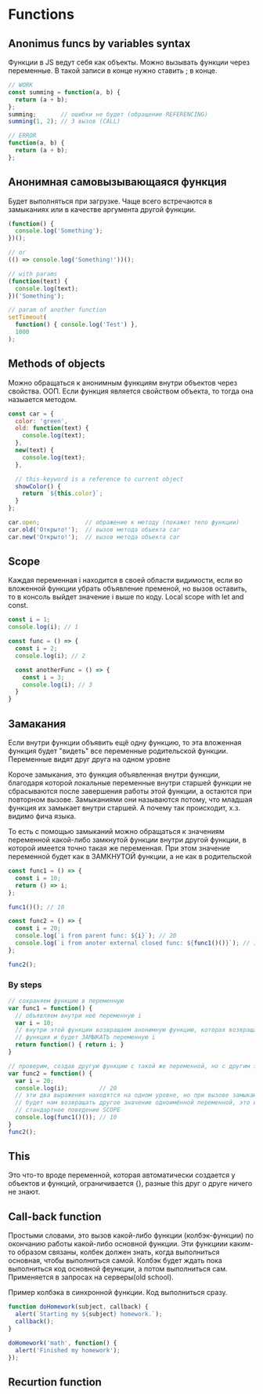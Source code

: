 # Functions

## Anonimus funcs by variables syntax

Функции в JS ведут себя как объекты. Можно вызывать функции через переменные. В такой записи в конце нужно ставить ; в конце.

```js
// WORK
const summing = function(a, b) {
  return (a + b);
};
summing;       // ошибки не будет (обращение REFERENCING)
summing(1, 2); // 3 вызов (CALL)

// ERROR
function(a, b) {
  return (a + b);
};
```

## Анонимная самовызывающаяся функция

Будет выполняться при загрузке. Чаще всего встречаются в замыканиях или в качестве аргумента другой функции.

```js
(function() {
  console.log('Something');
})();

// or
(() => console.log('Something!'))();

// with params
(function(text) {
  console.log(text);
})('Something');

// param of another function
setTimeout(
  function() { console.log('Test') },
  1000
);
```

## Methods of objects

Можно обращаться к анонимным функциям внутри объектов через свойства. ООП. Если функция является свойством объекта, то тогда она назыается методом.

```js
const car = {
  color: 'green',
  old: function(text) {
    console.log(text);
  },
  new(text) {
    console.log(text);
  },

  // this-keyword is a reference to current object
  showColor() {
    return `${this.color}`;
  }
};

car.open;             // ображение к методу (покажет тело функции)
car.old('Открыто!');  // вызов метода объекта car
car.new('Открыто!');  // вызов метода объекта car
```

## Scope

Каждая переменная i находится в своей области видимости, если во вложенной функции убрать объявление пременой, но вызов оставить, то в консоль выйдет значение i выше по коду. Local scope with let and const.

```js
const i = 1;
console.log(i); // 1

const func = () => {
  const i = 2;
  console.log(i); // 2

  const anotherFunc = () => {
    const i = 3;
    console.log(i); // 3
  }
}
```

## Замакания

Если внутри функции объявить ещё одну функцию, то эта вложенная функция будет "видеть" все переменные родительской функции. Переменные видят друг друга на одном уровне

Короче замыкания, это функция объявленная внутри функции, благодаря которой локальные переменные внутри старшей функции не сбрасываются после завершения работы этой функции, а остаются при повторном вызове. Замыканиями они называются потому, что младшая функция их замыкает внутри старшей. А почему так происходит, х.з. видимо фича языка.

То есть с помощью замыканий можно обращаться к значениям переменной какой-либо замкнутой функции внутри другой функции, в которой имеется точно такая же переменная. При этом значение переменной будет как в ЗАМКНУТОЙ функции, а не как в родительской

```js
const func1 = () => {
  const i = 10;
  return () => i;
};

func1()(); // 10

const func2 = () => {
  const i = 20;
  console.log(`i from parent func: ${i}`); // 20
  console.log(`i from anoter external closed func: ${func1()()}`); // 10
};

func2();
```

### By steps

```js
// сохраняем функцию в переменную
var func1 = function() {
  // объявляем внутри неё переменную i
  var i = 10;
  // внутри этой функции возвращаем анонимную функцию, которая возвращает значение переменной i, эта
  // функция и будет ЗАМЫКАТЬ переменную i
  return function() { return i; }
}

// проверим, создав другую функцию с такой же переменной, но с другим значением
var func2 = function() {
  var i = 20;
  console.log(i);         // 20
  // эти два выражения находятся на одном уровне, но при вызове замыкающей функции перевой функции, она
  // будет нам возвращать другое значение одноимённой переменной, это и есть ЗАМЫКАНИЕ, которое нарушает
  // стандартное поведение SCOPE
  console.log(func1()()); // 10
}
func2();
```

## This

Это что-то вроде переменной, которая автоматически создается у объектов и функций, ограничивается {}, разные this друг о друге ничего не знают.

## Call-back function

Простыми словами, это вызов какой-либо функции (колбэк-функции) по окончанию работы какой-либо основной функции. Эти функциии каким-то образом связаны, колбек должен знать, когда выполниться основная, чтобы выполниться самой. Колбэк будет ждать пока выполниться код основной феункции, а потом выполниться сам.
Применяется в запросах на серверы(old school).

Пример колбэка в синхронной функции. Код выполниться сразу.

```js
function doHomework(subject, callback) {
  alert(`Starting my ${subject} homework.`);
  callback();
}

doHomework('math', function() {
  alert('Finished my homework');
});
```

## Recurtion function
